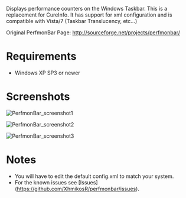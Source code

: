 Displays performance counters on the Windows Taskbar. This is a replacement for CureInfo.
It has support for xml configuration and is compatible with Vista/7 (Taskbar Translucency, etc...)

Original PerfmonBar Page: http://sourceforge.net/projects/perfmonbar/

# Requirements
* Windows XP SP3 or newer

# Screenshots
![PerfmonBar_screenshot1](http://perfmonbar.googlecode.com/files/PerfmonBar_screenshot1.png)

![PerfmonBar_screenshot2](http://perfmonbar.googlecode.com/files/PerfmonBar_screenshot2.png)

![PerfmonBar_screenshot3](http://perfmonbar.googlecode.com/files/PerfmonBar_screenshot3.png)

# Notes
* You will have to edit the default config.xml to match your system.
* For the known issues see [Issues] (https://github.com/XhmikosR/perfmonbar/issues).
